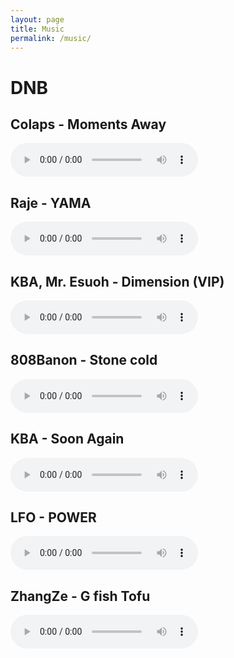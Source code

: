 ```yaml
---
layout: page
title: Music
permalink: /music/
---
```


# DNB
## Colaps - Moments Away

<audio controls>
  <source src="https://yolobbx.github.io/music/dnb/Colaps - Moments Away.mp3" type="audio/mpeg">
</audio>

## Raje - YAMA

<audio controls>
  <source src="https://yolobbx.github.io/music/dnb/Raje - YAMA.mp3" type="audio/mpeg">
</audio>

## KBA, Mr. Esuoh - Dimension (VIP)

<audio controls>
  <source src="https://yolobbx.github.io/music/dnb/KBA, Mr. Esuoh - Dimension (VIP).mp3" type="audio/mpeg">
</audio>

## 808Banon - Stone cold

<audio controls>
  <source src="https://yolobbx.github.io/music/dnb/808Banon - Stone cold.mp3" type="audio/mpeg">
</audio>

## KBA - Soon Again

<audio controls>
  <source src="https://yolobbx.github.io/music/dnb/KBA - Soon Again.mp3" type="audio/mpeg">
</audio>

## LFO - POWER

<audio controls>
  <source src="https://yolobbx.github.io/music/dnb/LFO - POWER.mp3" type="audio/mpeg">
</audio>

## ZhangZe - G fish Tofu

<audio controls>
  <source src="https://yolobbx.github.io/music/dnb/ZhangZe - G fish Tofu.mp3" type="audio/mpeg">
</audio>